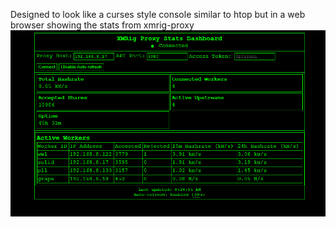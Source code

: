 Designed to look like a curses style console similar to htop but in a web browser showing the stats from xmrig-proxy
![Model](https://github.com/mxhess/xmrig-stats/blob/main/Screenshot.png)
